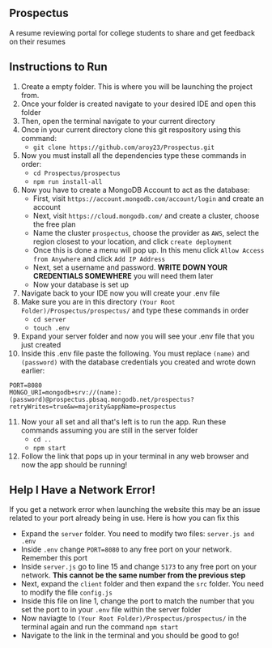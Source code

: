 ## Prospectus
A resume reviewing portal for college students to share and get feedback on their resumes

## Instructions to Run

1. Create a empty folder. This is where you will be launching the project from.
2. Once your folder is created navigate to your desired IDE and open this folder
3. Then, open the terminal navigate to your current directory
4. Once in your current directory clone this git respository using this command:
   - `git clone https://github.com/aroy23/Prospectus.git`
5. Now you must install all the dependencies type these commands in order:
   - `cd Prospectus/prospectus`
   - `npm run install-all`
6. Now you have to create a MongoDB Account to act as the database:
     - First, visit `https://account.mongodb.com/account/login` and create an account
    - Next, visit `https://cloud.mongodb.com/` and create a cluster, choose the free plan
    - Name the cluster `prospectus`, choose the provider as `AWS`, select the region closest to your location, and click `create deployment`
    - Once this is done a menu will pop up. In this menu click `Allow Access from Anywhere` and click `Add IP Address`
    - Next, set a username and password. **WRITE DOWN YOUR CREDENTIALS SOMEWHERE** you will need them later
    - Now your database is set up
7. Navigate back to your IDE now you will create your .env file
8. Make sure you are in this directory `(Your Root Folder)/Prospectus/prospectus/` and type these commands in order
    - `cd server`
    - `touch .env`
9. Expand your server folder and now you will see your .env file that you just created
10. Inside this .env file paste the following. You must replace `(name)` and `(password)` with the database credentials you created and wrote down earlier:
```
PORT=8080
MONGO_URI=mongodb+srv://(name):(password)@prospectus.pbsaq.mongodb.net/prospectus?retryWrites=true&w=majority&appName=prospectus  
```
11. Now your all set and all that's left is to run the app. Run these commands assuming you are still in the server folder
    - `cd ..`
    - `npm start`
12. Follow the link that pops up in your terminal in any web browser and now the app should be running!
## Help I Have a Network Error!
If you get a network error when launching the website this may be an issue related to your port already being in use. Here is how you can fix this
   - Expand the `server` folder. You need to modify two files: `server.js and .env`
   - Inside `.env` change `PORT=8080` to any free port on your network. Remember this port
   - Inside `server.js` go to line 15 and change `5173` to any free port on your network. **This cannot be the same number from the previous step**
   - Next, expand the `client` folder and then expand the `src` folder. You need to modify the file `config.js`
   - Inside this file on line 1, change the port to match the number that you set the port to in your `.env` file within the server folder
   - Now naviagte to `(Your Root Folder)/Prospectus/prospectus/` in the terminal again and run the command `npm start`
   - Navigate to the link in the terminal and you should be good to go!
